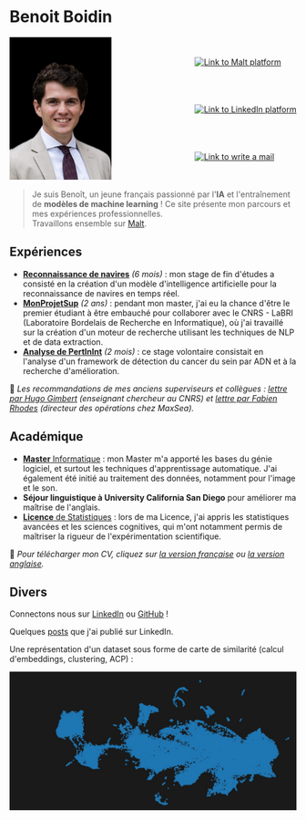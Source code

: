 # Benoit Boidin

<div style='display:flex; 
            justify-content:space-between;
            align-items:center;'>
    <a href="">
        <img src="img/profile_costume.jpg" style="height:250px;"/>
    </a>
    <div style="margin-left:15px;
                display: flex;
                flex-direction: column;
                justify-content:space-around;
                height:250px;">
        <a href="https://www.malt.fr/profile/benoitboidin" title="Si vous avez besoin d'aide pour créer une mission, contactez-moi !">
            <img src="https://is1-ssl.mzstatic.com/image/thumb/Purple211/v4/e7/57/44/e757440c-56dc-7a83-d983-5ca1b432b390/AppIcon-0-0-1x_U007emarketing-0-5-0-85-220.png/1200x630wa.png" 
            style="height:50px;"
            alt="Link to Malt platform"/>
        </a>
        <a href="https://fr.linkedin.com/in/benoît-boidin-276124a3">
            <img src="https://is1-ssl.mzstatic.com/image/thumb/Purple211/v4/ba/f3/2e/baf32ef3-571e-a8c8-d7c1-f12ca29dd2de/AppIcon-0-1x_U007emarketing-0-7-0-85-220-0.png/1200x630wa.png"  
            style="height:50px;"
            alt="Link to LinkedIn platform"/>
        </a>
        <a href="mailto:benoitboidin@icloud.com">
            <img src="https://is1-ssl.mzstatic.com/image/thumb/Purple116/v4/bd/1f/32/bd1f324b-6127-5373-7d27-8301d80de088/AppIcon-0-0-1x_U007emarketing-0-0-0-10-0-0-sRGB-0-0-0-GLES2_U002c0-512MB-85-220-0-0.png/1200x630wa.png"  
            style="height:50px;"
            alt="Link to write a mail"/>
        </a>
    </div>
</div>

> Je suis Benoît, un jeune français passionné par l'**IA** et l'entraînement de **modèles de machine learning** ! Ce site présente mon parcours et mes expériences professionnelles.  
> Travaillons ensemble sur [Malt](<https://www.malt.fr/profile/benoitboidin>).

## Expériences

- [**Reconnaissance de navires**](/fr/experiences/ml_boat) _(6 mois)_ : mon stage de fin d'études a consisté en la création d'un modèle d'intelligence artificielle pour la reconnaissance de navires en temps réel.
- [**MonProjetSup**](/experiences/monprojetsup) _(2 ans)_ : pendant mon master, j'ai eu la chance d'être le premier étudiant à être embauché pour collaborer avec le CNRS - LaBRI (Laboratoire Bordelais de Recherche en Informatique), où j'ai travaillé sur la création d'un moteur de recherche utilisant les techniques de NLP et de data extraction.
- [**Analyse de PertInInt**](/experiences/pertinint) _(2 mois)_ : ce stage volontaire consistait en l'analyse d'un framework de détection du cancer du sein par ADN et à la recherche d'amélioration.  

📄 _Les recommandations de mes anciens superviseurs et collègues : [lettre par Hugo Gimbert](/documents/recommandation_hugo.pdf) (enseignant chercheur au CNRS) et [lettre par Fabien Rhodes](/documents/recommandation_fabien.pdf) (directeur des opérations chez MaxSea)._

## Académique

- [**Master** Informatique](/education/#master-en-informatique) : mon Master m'a apporté les bases du génie logiciel, et surtout les techniques d'apprentissage automatique. J'ai également été initié au traitement des données, notamment pour l'image et le son.  
- **Séjour linguistique à University California San Diego** pour améliorer ma maîtrise de l'anglais.  
- [**Licence** de Statistiques](/education/#licence-de-statistiques-appliquées) : lors de ma Licence, j'ai appris les statistiques avancées et les sciences cognitives, qui m'ont notamment permis de maîtriser la rigueur de l'expérimentation scientifique.

📄 _Pour télécharger mon CV, cliquez sur [la version française](/documents/cv_fr.pdf) ou [la version anglaise](/documents/cv_en.pdf)._

## Divers

Connectons nous sur [LinkedIn](https://fr.linkedin.com/in/benoît-boidin-276124a3) ou [GitHub](https://github.com/benoitboidin) !  

Quelques [posts](/posts/posts) que j'ai publié sur LinkedIn.  

Une représentation d'un dataset sous forme de carte de similarité (calcul d'embeddings, clustering, ACP) :

<img src="img/resnet101_umap_cropped.jpg"/>

<!-- <br>
<div class="github-card" data-github="benoitboidin" data-width="300" data-height="" data-theme="default"></div>
<script src="//cdn.jsdelivr.net/github-cards/latest/widget.js"></script> -->

<!-- ## Compétences techniques  

<br>
<style>
    .competences {box-shadow: rgba(0, 0, 0, 0.12) 0px 1px 3px, rgba(0, 0, 0, 0.24) 0px 1px 2px;
                border-radius:10px; padding:3px; padding-left:10px; padding-right:10px;}
</style>

<div id="competences" style='display:flex; justify-content:space-between; align-items:center; width:"100px";'>
    <script>
        var arrayVariable = ['Python','SQL','PyTorch', 'TensorFlow', 'Pandas','Python','SQL','PyTorch', 'TensorFlow', 'Pandas','Python','SQL','PyTorch', 'TensorFlow', 'Pandas','Python','SQL','PyTorch', 'TensorFlow', 'Pandas', 'NumPy'];
            arrayLength = arrayVariable.length;
        for (i = 0; i < arrayLength; i++) {
            document.getElementById('competences').innerHTML += '<div class="competences">' + arrayVariable[i]  + '</div>';
        }
    </script>
</div> -->
